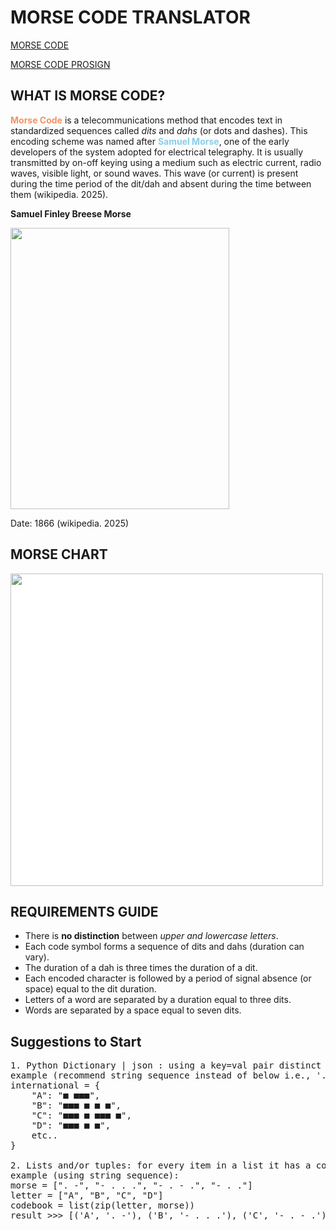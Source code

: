 # MORSE CODE TRANSLATOR

<a href=https://en.wikipedia.org/wiki/Morse_code>MORSE CODE</a>

<a href="https://en.wikipedia.org/wiki/Prosigns_for_Morse_code">MORSE CODE PROSIGN</a>


## WHAT IS MORSE CODE?

<b style='color:rgb(241, 147, 101)'>Morse Code</b> is a telecommunications method that encodes text in standardized sequences called <em>dits</em> and <em>dahs</em> (or dots and dashes). This encoding scheme was named after <span style='color:skyblue'><strong>Samuel Morse</strong></span>, one of the early developers of the system adopted for electrical telegraphy. It is usually transmitted by on-off keying using a medium such as electric current, radio waves, visible light, or sound waves. This wave (or current) is present during the time period of the dit/dah and absent during the time between them (wikipedia. 2025). 


<b>Samuel Finley Breese Morse</b>

<img src="https://upload.wikimedia.org/wikipedia/commons/thumb/1/15/Samuel_Morse_portrait.tiff/lossless-page1-500px-Samuel_Morse_portrait.tiff.png" width=350px, height=450px>

Date: 1866 (wikipedia. 2025)

## MORSE CHART

<img style="background-color: white" src="https://upload.wikimedia.org/wikipedia/commons/thumb/5/5a/Morse_comparison.svg/960px-Morse_comparison.svg.png" width=500px, hieght=800px>

## REQUIREMENTS GUIDE
* There is <strong>no distinction</strong> between <em>upper and lowercase letters</em>.
* Each code symbol forms a sequence of dits and dahs (duration can vary).
* The duration of a dah is three times the duration of a dit. 
* Each encoded character is followed by a period of signal absence (or space) equal to the dit duration.
* Letters of a word are separated by a duration equal to three dits.
* Words are separated by a space equal to seven dits.

## Suggestions to Start
<pre>
1. Python Dictionary | json : using a key=val pair distinct - letter (key) and code (value) for translation
example (recommend string sequence instead of below i.e., '....   .   ---   ---'): 
international = {
    "A": "■ ■■■", 
    "B": "■■■ ■ ■ ■", 
    "C": "■■■ ■ ■■■ ■", 
    "D": "■■■ ■ ■",
    etc..
}

2. Lists and/or tuples: for every item in a list it has a corresponding item in another (the method zip() could be used for this)
example (using string sequence):
morse = [". -", "- . . .", "- . - .", "- . ."]
letter = ["A", "B", "C", "D"]
codebook = list(zip(letter, morse))
result >>> [('A', '. -'), ('B', '- . . .'), ('C', '- . - .'), ('D', '- . .')]
</pre>
